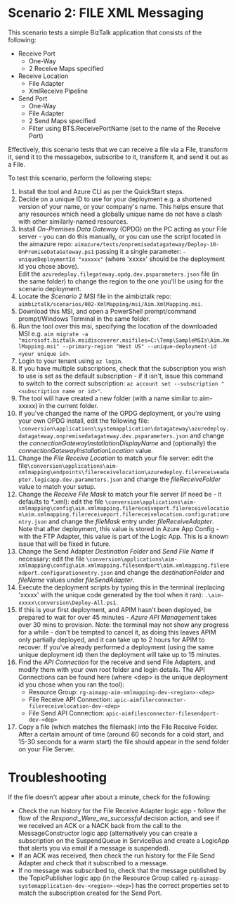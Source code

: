 # Scenario 2: FILE XML Messaging

This scenario tests a simple BizTalk application that consists of the following:
 - Receive Port
    - One-Way
    - 2 Receive Maps specified  
 - Receive Location
    - File Adapter 
    - XmlReceive Pipeline
 - Send Port
    - One-Way
    - File Adapter
    - 2 Send Maps specified
    - Filter using BTS.ReceivePortName (set to the name of the Receive Port)

Effectively, this scenario tests that we can receive a file via a File, transform it, send it to the messagebox, subscribe to it, transform it, and send it out as a File.

To test this scenario, perform the following steps:
1. Install the tool and Azure CLI as per the QuickStart steps.
2. Decide on a unique ID to use for your deployment e.g. a shortened version of your name, or your company's name. This helps ensure that any resources which need a globally unique name do not have a clash with other similarly-named resources.
3. Install *On-Premises Data Gateway* (OPDG) on the PC acting as your File server - you can do this manually, or you can use the script located in the aimazure repo: 
   `aimazure/tests/onpremisedatagateway/Deploy-10-OnPremiseDataGateway.ps1`  passing it a single parameter: `-uniqueDeploymentId "xxxxxx"` (where 'xxxxx' should be the deployment id you chose above).  
   Edit the `azuredeploy.filegateway.opdg.dev.psparameters.json` file (in the same folder) to change the region to the one you'll be using for the scenario deployment.
4. Locate the *Scenario 2* MSI file in the aimbiztalk repo: `aimbiztalk/scenarios/002-XmlMapping/msi/Aim.XmlMapping.msi`.
5. Download this MSI, and open a PowerShell prompt/command prompt/Windows Terminal in the same folder.
6. Run the tool over this msi, specifying the location of the downloaded MSI e.g. `aim migrate -a "microsoft.biztalk.msidiscoverer.msifiles=C:\Temp\SampleMSIs\Aim.XmlMapping.msi" --primary-region "West US" --unique-deployment-id <your unique id>`.
7. Login to your tenant using `az login`.
8. If you have multiple subscriptions, check that the subscription you wish to use is set as the default subscription - if it isn't, issue this command to switch to the correct subscription: `az account set --subscription "<subscription name or id>"`.
9. The tool will have created a new folder (with a name similar to aim-xxxxx) in the current folder.
10. If you've changed the name of the OPDG deployment, or you're using your own OPDG install, edit the following file: `\conversion\applications\systemapplication\datagateway\azuredeploy.datagateway.onpremisedatagateway.dev.psparameters.json` and change the *connectionGatewayInstallationDisplayName* and (optionally) the *connectionGatewayInstallationLocation* value.
11. Change the *File Receive Location* to match your file server: edit the file`\conversion\applications\aim-xmlmapping\endpoints\filereceivelocation\azuredeploy.filereceiveadapter.logicapp.dev.parameters.json` and change the *fileReceiveFolder* value to match your setup.
12. Change the *Receive File Mask* to match your file server (if need be - it defaults to &#42;.xml): edit the file `\conversion\applications\aim-xmlmapping\config\aim.xmlmapping.filereceiveport.filereceivelocation\aim.xmlmapping.filereceiveport.filereceivelocation.configurationentry.json` and change the *fileMask* entry under *fileReceiveAdapter*. Note that after deployment, this value is stored in Azure App Config - with the FTP Adapter, this value is part of the Logic App. This is a known issue that will be fixed in future.
13. Change the Send Adapter *Destination Folder* and *Send File Name* if necessary: edit the file `\conversion\applications\aim-xmlmapping\config\aim.xmlmapping.filesendport\aim.xmlmapping.filesendport.configurationentry.json` and change the *destinationFolder* and *fileName* values under *fileSendAdapter*.
14. Execute the deployment scripts by typing this in the terminal (replacing 'xxxxx' with the unique code generated by the tool when it ran): `.\aim-xxxxx\conversion\Deploy-All.ps1`.
15. If this is your first deployment, and APIM hasn't been deployed, be prepared to wait for over 45 minutes - *Azure API Management* takes over 30 mins to provision. Note: the terminal may not show any progress for a while - don't be tempted to cancel it, as doing this leaves APIM only partially deployed, and it can take up to 2 hours for APIM to recover.
If you've already performed a deployment (using the same unique deployment id) then the deployment will take up to 15 minutes.
10. Find the *API Connection* for the receive and send File Adapters, and modify them with your own root folder and login details. The API Connections can be found here (where &lt;dep&gt; is the unique deployment id you chose when you ran the tool):  
    - Resource Group: `rg-aimapp-aim-xmlmapping-dev-<region>-<dep>`  
    - File Receive API Connection: `apic-aimfilerconnector-filereceivelocation-dev-<dep>`  
    - File Send API Connection: `apic-aimfilesconnector-filesendport-dev-<dep>`  
11. Copy a file (which matches the filemask) into the File Receive Folder. After a certain amount of time (around 60 seconds for a cold start, and 15-30 seconds for a warm start) the file should appear in the send folder on your File Server.

# Troubleshooting
If the file doesn't appear after about a minute, check for the following:
 - Check the run history for the File Receive Adapter logic app - follow the flow of the *Respond:_Were_we_successful* decision action, and see if we received an ACK or a NACK back from the call to the MessageConstructor logic app (alternatively you can create a subscription on the SuspendQueue in ServiceBus and create a LogicApp that alerts you via email if a message is suspended).
 - If an ACK was received, then check the run history for the File Send Adapter and check that it subscribed to a message.
 - If no message was subscribed to, check that the message published by the TopicPublisher logic app (in the Resource Group called `rg-aimapp-systemapplication-dev-<region>-<dep>`) has the correct properties set to match the subscription created for the Send Port.
